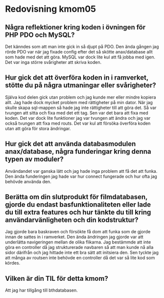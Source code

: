 ---
---
Redovisning kmom05
=========================

Några reflektioner kring koden i övningen för PHP PDO och MySQL?
--------
Det känndes som att man inte gick in så djupt på PDO. Den ända gången jag rörde PDO var när jag fixade config efter det så skötte anax/database allt som hade med det att göra. MySQL var dock lite kul att få jobba med igen. Det var inga större svårigheter att skriva koden.

Hur gick det att överföra koden in i ramverket, stötte du på några utmaningar eller svårigheter?
--------
Själva kod delen gick utan problem och jag kunde mer eller mindre kopiera allt. Jag hade dock mycket problem med rättigheter på min dator. När jag skulle skapa sql-mappen så hade jag inte rättigheter till att göra det. Så var tvungen att sitta och fixa med det ett tag. Sen var det bara att fixa med koden. Det var dock lite funktioner jag var tvungen att ändra och jag var också tvungen att fixa med routs. Det var kul att försöka överföra koden utan att göra för stora ändringar.

Hur gick det att använda databasmodulen anax/database, några funderingar kring denna typen av moduler?
--------
Användandet var ganska lätt och jag hade inga problem att få det att funka. Den ända funderingen jag hade var hur connect fungerade och hur ofta jag behövde använda den.

Berätta om din slutprodukt för filmdatabasen, gjorde du endast basfunktionaliteten eller lade du till extra features och hur tänkte du till kring användarvänligheten och din kodstruktur?
--------
Jag gjorde bara baskraven och försökte få dom att funka som de gjorde innan de sattes in i ramverket. Den ända ändringen jag gjorde var att underlätta navigeringen mellan de olika flikarna. Jag bestämmde att inte göra en controller då jag strukturerade navbaren så att man kunde nå alla sidor därifrån och jag hittade inte ett bra sätt att initsiera den. Sen tyckte jag att många av routsen inte behövde en controller då det var så lite kod som kördes.

Vilken är din TIL för detta kmom?
--------
Att jag har tillgång till bthdatabasen.
